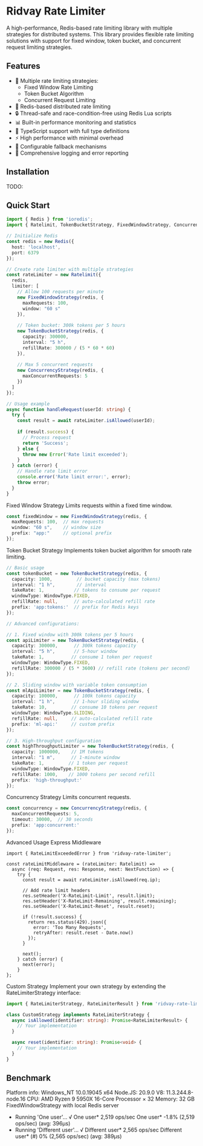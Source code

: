 # Ridvay Rate Limiter

A high-performance, Redis-based rate limiting library with multiple strategies for distributed systems. This library provides flexible rate limiting solutions with support for fixed window, token bucket, and concurrent request limiting strategies.

## Features

- 🚀 Multiple rate limiting strategies:
  - Fixed Window Rate Limiting
  - Token Bucket Algorithm
  - Concurrent Request Limiting
- 💪 Redis-based distributed rate limiting
- 🔒 Thread-safe and race-condition-free using Redis Lua scripts
- 📊 Built-in performance monitoring and statistics
- 🎯 TypeScript support with full type definitions
- ⚡ High performance with minimal overhead
- 🔄 Configurable fallback mechanisms
- 📝 Comprehensive logging and error reporting

## Installation

TODO:

## Quick Start
```ts
import { Redis } from 'ioredis';
import { Ratelimit, TokenBucketStrategy, FixedWindowStrategy, ConcurrencyStrategy } from 'ridvay-rate-limiter';

// Initialize Redis
const redis = new Redis({
  host: 'localhost',
  port: 6379
});

// Create rate limiter with multiple strategies
const rateLimiter = new Ratelimit({
  redis,
  limiter: [
    // Allow 100 requests per minute
    new FixedWindowStrategy(redis, {
      maxRequests: 100,
      window: "60 s"
    }),
    
    // Token bucket: 300k tokens per 5 hours
    new TokenBucketStrategy(redis, {
      capacity: 300000,
      interval: "5 h",
      refillRate: 300000 / (5 * 60 * 60)
    }),
    
    // Max 5 concurrent requests
    new ConcurrencyStrategy(redis, {
      maxConcurrentRequests: 5
    })
  ]
});

// Usage example
async function handleRequest(userId: string) {
  try {
    const result = await rateLimiter.isAllowed(userId);
    
    if (result.success) {
      // Process request
      return 'Success';
    } else {
      throw new Error('Rate limit exceeded');
    }
  } catch (error) {
    // Handle rate limit error
    console.error('Rate limit error:', error);
    throw error;
  }
}
```

Fixed Window Strategy
Limits requests within a fixed time window.
```ts
const fixedWindow = new FixedWindowStrategy(redis, {
  maxRequests: 100,  // max requests
  window: "60 s",    // window size
  prefix: "app:"     // optional prefix
});
```
Token Bucket Strategy
Implements token bucket algorithm for smooth rate limiting.
```ts
// Basic usage
const tokenBucket = new TokenBucketStrategy(redis, {
  capacity: 1000,         // bucket capacity (max tokens)
  interval: "1 h",        // interval
  takeRate: 1,           // tokens to consume per request
  windowType: WindowType.FIXED,
  refillRate: null,      // auto-calculated refill rate
  prefix: 'app:tokens:'  // prefix for Redis keys
});

// Advanced configurations:

// 1. Fixed window with 300k tokens per 5 hours
const apiLimiter = new TokenBucketStrategy(redis, {
  capacity: 300000,      // 300k tokens capacity
  interval: "5 h",       // 5-hour window
  takeRate: 1,          // consume 1 token per request
  windowType: WindowType.FIXED,
  refillRate: 300000 / (5 * 3600) // refill rate (tokens per second)
});

// 2. Sliding window with variable token consumption
const mlApiLimiter = new TokenBucketStrategy(redis, {
  capacity: 100000,      // 100k tokens capacity
  interval: "1 h",       // 1-hour sliding window
  takeRate: 10,         // consume 10 tokens per request
  windowType: WindowType.SLIDING,
  refillRate: null,     // auto-calculated refill rate
  prefix: 'ml-api:'     // custom prefix
});

// 3. High-throughput configuration
const highThroughputLimiter = new TokenBucketStrategy(redis, {
  capacity: 1000000,    // 1M tokens
  interval: "1 m",      // 1-minute window
  takeRate: 1,         // 1 token per request
  windowType: WindowType.FIXED,
  refillRate: 1000,    // 1000 tokens per second refill
  prefix: 'high-throughput:'
});
```
Concurrency Strategy
Limits concurrent requests.
```ts
const concurrency = new ConcurrencyStrategy(redis, {
  maxConcurrentRequests: 5,
  timeout: 30000,  // 30 seconds
  prefix: 'app:concurrent:'
});
```
Advanced Usage
Express Middleware
```
import { RateLimitExceededError } from 'ridvay-rate-limiter';

const rateLimitMiddleware = (rateLimiter: Ratelimit) => 
  async (req: Request, res: Response, next: NextFunction) => {
    try {
      const result = await rateLimiter.isAllowed(req.ip);
      
      // Add rate limit headers
      res.setHeader('X-RateLimit-Limit', result.limit);
      res.setHeader('X-RateLimit-Remaining', result.remaining);
      res.setHeader('X-RateLimit-Reset', result.reset);
      
      if (!result.success) {
        return res.status(429).json({
          error: 'Too Many Requests',
          retryAfter: result.reset - Date.now()
        });
      }
      
      next();
    } catch (error) {
      next(error);
    }
};
```
Custom Strategy
Implement your own strategy by extending the RateLimiterStrategy interface:

```ts
import { RateLimiterStrategy, RateLimiterResult } from 'ridvay-rate-limiter';

class CustomStrategy implements RateLimiterStrategy {
  async isAllowed(identifier: string): Promise<RateLimiterResult> {
    // Your implementation
  }

  async reset(identifier: string): Promise<void> {
    // Your implementation
  }
}
```

## Benchmark

 Platform info:
     Windows_NT 10.0.19045 x64
     Node.JS: 20.9.0
     V8: 11.3.244.8-node.16
     CPU: AMD Ryzen 9 5950X 16-Core Processor             × 32
     Memory: 32 GB
FixedWindowStrategy with local Redis server
- Running 'One user'...
√ One user*              2,519 ops/sec
  One user*              -1.8%      (2,519 ops/sec)   (avg: 396μs)
- Running 'Different user'...
√ Different user*        2,565 ops/sec
  Different user* (#)       0%      (2,565 ops/sec)   (avg: 389μs)


